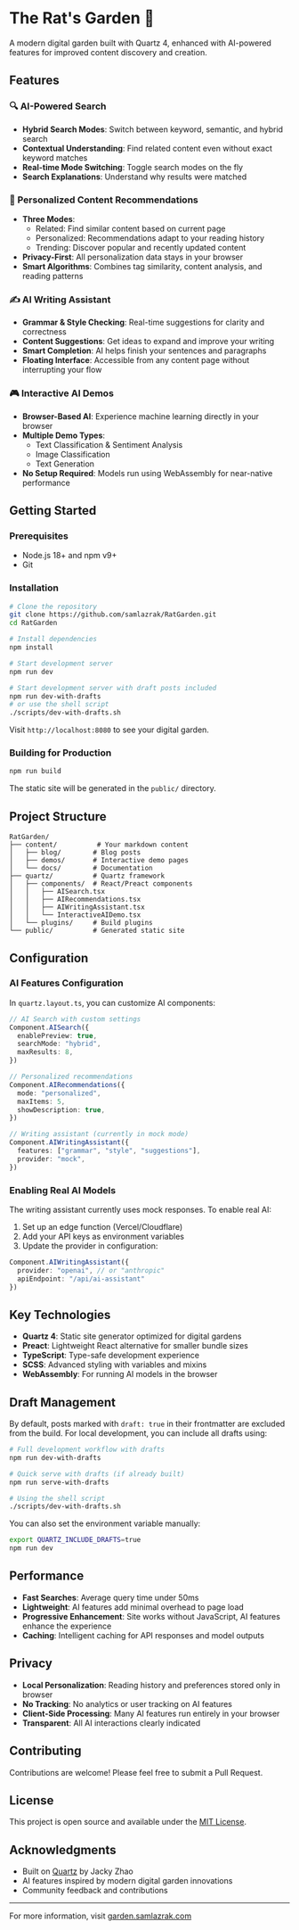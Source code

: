 # The Rat's Garden 🌿

A modern digital garden built with Quartz 4, enhanced with AI-powered features for improved content discovery and creation.

## Features

### 🔍 AI-Powered Search
- **Hybrid Search Modes**: Switch between keyword, semantic, and hybrid search
- **Contextual Understanding**: Find related content even without exact keyword matches
- **Real-time Mode Switching**: Toggle search modes on the fly
- **Search Explanations**: Understand why results were matched

### 🎯 Personalized Content Recommendations
- **Three Modes**:
  - Related: Find similar content based on current page
  - Personalized: Recommendations adapt to your reading history
  - Trending: Discover popular and recently updated content
- **Privacy-First**: All personalization data stays in your browser
- **Smart Algorithms**: Combines tag similarity, content analysis, and reading patterns

### ✍️ AI Writing Assistant
- **Grammar & Style Checking**: Real-time suggestions for clarity and correctness
- **Content Suggestions**: Get ideas to expand and improve your writing
- **Smart Completion**: AI helps finish your sentences and paragraphs
- **Floating Interface**: Accessible from any content page without interrupting your flow

### 🎮 Interactive AI Demos
- **Browser-Based AI**: Experience machine learning directly in your browser
- **Multiple Demo Types**:
  - Text Classification & Sentiment Analysis
  - Image Classification
  - Text Generation
- **No Setup Required**: Models run using WebAssembly for near-native performance

## Getting Started

### Prerequisites
- Node.js 18+ and npm v9+
- Git

### Installation

```bash
# Clone the repository
git clone https://github.com/samlazrak/RatGarden.git
cd RatGarden

# Install dependencies
npm install

# Start development server
npm run dev

# Start development server with draft posts included
npm run dev-with-drafts
# or use the shell script
./scripts/dev-with-drafts.sh
```

Visit `http://localhost:8080` to see your digital garden.

### Building for Production

```bash
npm run build
```

The static site will be generated in the `public/` directory.

## Project Structure

```
RatGarden/
├── content/          # Your markdown content
│   ├── blog/        # Blog posts
│   ├── demos/       # Interactive demo pages
│   └── docs/        # Documentation
├── quartz/          # Quartz framework
│   ├── components/  # React/Preact components
│   │   ├── AISearch.tsx
│   │   ├── AIRecommendations.tsx
│   │   ├── AIWritingAssistant.tsx
│   │   └── InteractiveAIDemo.tsx
│   └── plugins/     # Build plugins
└── public/          # Generated static site
```

## Configuration

### AI Features Configuration

In `quartz.layout.ts`, you can customize AI components:

```typescript
// AI Search with custom settings
Component.AISearch({
  enablePreview: true,
  searchMode: "hybrid",
  maxResults: 8,
})

// Personalized recommendations
Component.AIRecommendations({
  mode: "personalized",
  maxItems: 5,
  showDescription: true,
})

// Writing assistant (currently in mock mode)
Component.AIWritingAssistant({
  features: ["grammar", "style", "suggestions"],
  provider: "mock",
})
```

### Enabling Real AI Models

The writing assistant currently uses mock responses. To enable real AI:

1. Set up an edge function (Vercel/Cloudflare)
2. Add your API keys as environment variables
3. Update the provider in configuration:

```typescript
Component.AIWritingAssistant({
  provider: "openai", // or "anthropic"
  apiEndpoint: "/api/ai-assistant"
})
```

## Key Technologies

- **Quartz 4**: Static site generator optimized for digital gardens
- **Preact**: Lightweight React alternative for smaller bundle sizes
- **TypeScript**: Type-safe development experience
- **SCSS**: Advanced styling with variables and mixins
- **WebAssembly**: For running AI models in the browser

## Draft Management

By default, posts marked with `draft: true` in their frontmatter are excluded from the build. For local development, you can include all drafts using:

```bash
# Full development workflow with drafts
npm run dev-with-drafts

# Quick serve with drafts (if already built)
npm run serve-with-drafts

# Using the shell script
./scripts/dev-with-drafts.sh
```

You can also set the environment variable manually:
```bash
export QUARTZ_INCLUDE_DRAFTS=true
npm run dev
```

## Performance

- **Fast Searches**: Average query time under 50ms
- **Lightweight**: AI features add minimal overhead to page load
- **Progressive Enhancement**: Site works without JavaScript, AI features enhance the experience
- **Caching**: Intelligent caching for API responses and model outputs

## Privacy

- **Local Personalization**: Reading history and preferences stored only in browser
- **No Tracking**: No analytics or user tracking on AI features
- **Client-Side Processing**: Many AI features run entirely in your browser
- **Transparent**: All AI interactions clearly indicated

## Contributing

Contributions are welcome! Please feel free to submit a Pull Request.

## License

This project is open source and available under the [MIT License](LICENSE).

## Acknowledgments

- Built on [Quartz](https://quartz.jzhao.xyz/) by Jacky Zhao
- AI features inspired by modern digital garden innovations
- Community feedback and contributions

---

For more information, visit [garden.samlazrak.com](https://garden.samlazrak.com)